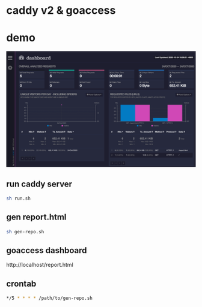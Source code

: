# caddy v2 & goaccess

# demo

![Alt text](./goaccess_scrn.png "goaccess_scrn")

## run caddy server

``` bash
sh run.sh
```

## gen report.html

``` bash
sh gen-repo.sh
```

## goaccess dashboard

http://localhost/report.html

## crontab

``` bash
*/5 * * * * /path/to/gen-repo.sh
```
